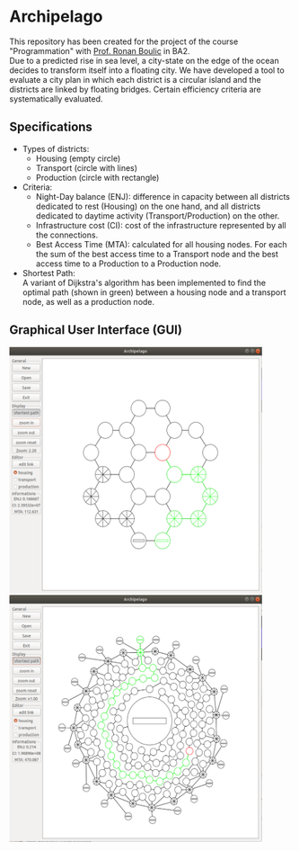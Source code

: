# Archipelago

This repository has been created for the project of the course "Programmation" with <a href="https://people.epfl.ch/ronan.boulic">Prof. Ronan Boulic</a> in BA2.  
Due to a predicted rise in sea level, a city-state on the edge of the ocean decides to transform itself into a floating city. We have developed a tool to evaluate a city plan in which each district is a circular island and the districts are linked by floating bridges. Certain efficiency criteria are systematically evaluated.

## Specifications

- Types of districts:
  + Housing (empty circle)
  + Transport (circle with lines)
  + Production (circle with rectangle)
- Criteria:
  + Night-Day balance (ENJ):  difference in capacity between all districts dedicated to rest (Housing) on the one hand, and all districts dedicated to daytime activity (Transport/Production) on the other.
  + Infrastructure cost (CI): cost of the infrastructure represented by all the connections.
  + Best Access Time (MTA): calculated for all housing nodes. For each the sum of the best access time to a Transport node and the best access time to a Production to a Production node.
- Shortest Path:  
  A variant of Dijkstra's algorithm has been implemented to find the optimal path (shown in green) between a housing node and a transport node, as well as a production node.

## Graphical User Interface (GUI)

<p float="left">
  <img src="img/g01.PNG" alt="g01" width="450"/>
  <img src="img/g02.PNG" alt="g02" width="450"/>
</p>
